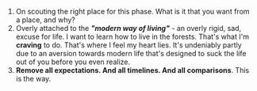 1. On scouting the right place for this phase. What is it that you want from a place, and why?
2. Overly attached to the ***"modern way of living"*** - an overly rigid, sad, excuse for life. I want to learn how to live in the forests. That's what I'm **craving** to do. That's where I feel my heart lies. It's undeniably partly due to an aversion towards modern life that's designed to suck the life out of you before you even realize.
3. **Remove all expectations. And all timelines. And all comparisons**. This is the way.

